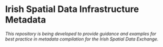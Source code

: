 # Irish Spatial Data Infrastructure Metadata

_This repository is being developed to provide guidance and examples for best practice in metadata compilation for the Irish Spatial Data Exchange._

